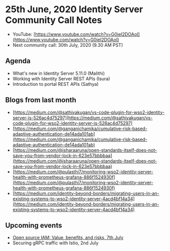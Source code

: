 # 25th June, 2020 Identity Server Community Call Notes

* YouTube: [https://www.youtube.com/watch?v=G0ieI2DOAoI](https://www.youtube.com/watch?v=G0ieI2DOAoI)
* Next community call: 30th July, 2020 (9.30 AM PST)

## Agenda

* What's new in Identity Server 5.11.0 (Malithi)
* Working with Identity Server REST APIs (Isura)
* Introduction to portal REST APIs (Sathya)

## Blogs from last month

* [https://medium.com/@sathiyakugan/vs-code-plugin-for-wso2-identity-server-is-526ac4d75297](https://medium.com/@sathiyakugan/vs-code-plugin-for-wso2-identity-server-is-526ac4d75297)
* [https://medium.com/@ganganichamika/cumulative-risk-based-adaptive-authentication-de14ada101ab](https://medium.com/@ganganichamika/cumulative-risk-based-adaptive-authentication-de14ada101ab)
* [https://medium.com/@isharaaruna/open-standards-itself-does-not-save-you-from-vendor-lock-in-623e57bbbbaa](https://medium.com/@isharaaruna/open-standards-itself-does-not-save-you-from-vendor-lock-in-623e57bbbbaa)
* [https://medium.com/@pulasthi7/monitoring-wso2-identity-server-health-with-prometheus-grafana-886f1524930f](https://medium.com/@pulasthi7/monitoring-wso2-identity-server-health-with-prometheus-grafana-886f1524930f)
* [https://medium.com/identity-beyond-borders/migrating-users-in-an-existing-systems-to-wso2-identity-server-4acd4bf14a34](https://medium.com/identity-beyond-borders/migrating-users-in-an-existing-systems-to-wso2-identity-server-4acd4bf14a34)

## Upcoming events

* [Open source IAM: Value, benefits, and risks, 7th July](https://wso2.com/library/webinars/open-source-value-benefits-risks/)
* Securing gRPC traffic with Istio, 2nd July
